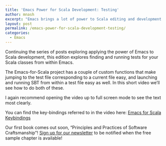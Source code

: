 ```yaml
---
title: 'Emacs Power for Scala Development: Testing'
author: mnash
excerpt: "Emacs brings a lot of power to Scala editing and development: In this post, we'll look at some shortcuts for locating and running Scala tests from within Emacs"
layout: post
permalink: /emacs-power-for-scala-development-testing/
categories:
  - Emacs
---
```

Continuing the series of posts exploring applying the power of Emacs to Scala development, this edition explores finding and running tests for your Scala classes from within Emacs.

The Emacs-for-Scala project has a couple of custom functions that make jumping to the test file corresponding to a current file easy, and launching and running SBT from within a test file easy as well. In this short video we&#8217;ll see how to do both of these.

I again recommend opening the video up to full screen mode to see the text most clearly.



You can find the key-bindings referred to in the video here: <a href="http://jglobal.com/emacs-for-scala-keybindings/" target="_new">Emacs for Scala Keybindings</a>

Our first book comes out soon, &#8220;Principles and Practices of Software Craftsmanship&#8221;! [Sign up for our newsletter][1] to be notified when the free sample chapter is available!

 [1]: http://jglobal.com/emacs-for-scala-keybindings/